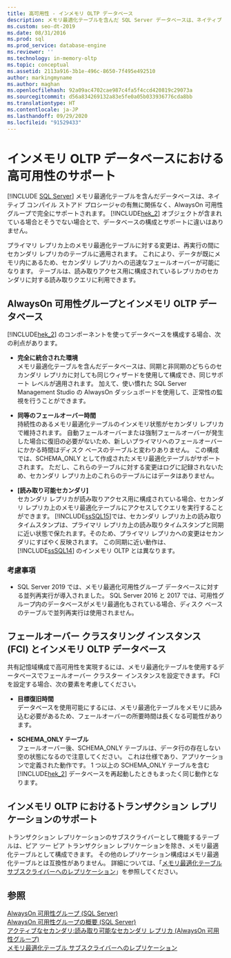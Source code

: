 ```yaml
---
title: 高可用性 - インメモリ OLTP データベース
description: メモリ最適化テーブルを含んだ SQL Server データベースは、ネイティブ コンパイル ストアド プロシージャの有無に関係なく、AlwaysOn 可用性グループで完全にサポートされます。
ms.custom: seo-dt-2019
ms.date: 08/31/2016
ms.prod: sql
ms.prod_service: database-engine
ms.reviewer: ''
ms.technology: in-memory-oltp
ms.topic: conceptual
ms.assetid: 2113a916-3b1e-496c-8650-7f495e492510
author: markingmyname
ms.author: maghan
ms.openlocfilehash: 92a09ac4702cae987c4fa5f4ccd420819c29073a
ms.sourcegitcommit: d56a834269132a83e5fe0a05b033936776cda8bb
ms.translationtype: HT
ms.contentlocale: ja-JP
ms.lasthandoff: 09/29/2020
ms.locfileid: "91529433"
---
```

# <a name="high-availability-support-for-in-memory-oltp-databases"></a>インメモリ OLTP データベースにおける高可用性のサポート
 [!INCLUDE [SQL Server](../../includes/applies-to-version/sqlserver.md)]
  メモリ最適化テーブルを含んだデータベースは、ネイティブ コンパイル ストアド プロシージャの有無に関係なく、AlwaysOn 可用性グループで完全にサポートされます。  [!INCLUDE[hek_2](../../includes/hek-2-md.md)] オブジェクトが含まれている場合とそうでない場合とで、データベースの構成とサポートに違いはありません。  

 プライマリ レプリカ上のメモリ最適化テーブルに対する変更は、再実行の間にセカンダリ レプリカのテーブルに適用されます。 これにより、データが既にメモリ内にあるため、セカンダリ レプリカへの迅速なフェールオーバーが可能になります。 テーブルは、読み取りアクセス用に構成されているレプリカのセカンダリに対する読み取りクエリに利用できます。  

  
## <a name="always-on-availability-groups-and-in-memory-oltp-databases"></a>AlwaysOn 可用性グループとインメモリ OLTP データベース  
 [!INCLUDE[hek_2](../../includes/hek-2-md.md)] のコンポーネントを使ってデータベースを構成する場合、次の利点があります。  
  
-   **完全に統合された環境**   
    メモリ最適化テーブルを含んだデータベースは、同期と非同期のどちらのセカンダリ レプリカに対しても同じウィザードを使用して構成でき、同じサポート レベルが適用されます。 加えて、使い慣れた SQL Server Management Studio の AlwaysOn ダッシュボードを使用して、正常性の監視を行うことができます。  
  
-   **同等のフェールオーバー時間**   
    持続性のあるメモリ最適化テーブルのインメモリ状態がセカンダリ レプリカで維持されます。 自動フェールオーバーまたは強制フェールオーバーが発生した場合に復旧の必要がないため、新しいプライマリへのフェールオーバーにかかる時間はディスク ベースのテーブルと変わりありません。 この構成では、SCHEMA_ONLY として作成されたメモリ最適化テーブルがサポートされます。 ただし、これらのテーブルに対する変更はログに記録されないため、セカンダリ レプリカ上のこれらのテーブルにはデータはありません。  
  
-   **[読み取り可能セカンダリ]**    
    セカンダリ レプリカが読み取りアクセス用に構成されている場合、セカンダリ レプリカ上のメモリ最適化テーブルにアクセスしてクエリを実行することができます。 [!INCLUDE[ssSQL15](../../includes/sssql15-md.md)]では、セカンダリ レプリカ上の読み取りタイムスタンプは、プライマリ レプリカ上の読み取りタイムスタンプと同期に近い状態で保たれます。そのため、プライマリ レプリカへの変更はセカンダリにすばやく反映されます。 この同期に近い動作は、[!INCLUDE[ssSQL14](../../includes/sssql14-md.md)] のインメモリ OLTP とは異なります。  

### <a name="considerations"></a>考慮事項

- SQL Server 2019 では、メモリ最適化可用性グループ データベースに対する並列再実行が導入されました。 SQL Server 2016 と 2017 では、可用性グループ内のデータベースがメモリ最適化もされている場合、ディスク ベースのテーブルで並列再実行は使用されません。 
  
## <a name="failover-clustering-instance-fci-and-in-memory-oltp-databases"></a>フェールオーバー クラスタリング インスタンス (FCI) とインメモリ OLTP データベース  
 共有記憶域構成で高可用性を実現するには、メモリ最適化テーブルを使用するデータベースでフェールオーバー クラスター インスタンスを設定できます。 FCI を設定する場合、次の要素を考慮してください。  
  
-   **目標復旧時間**   
    データベースを使用可能にするには、メモリ最適化テーブルをメモリに読み込む必要があるため、フェールオーバーの所要時間は長くなる可能性があります。  
  
-   **SCHEMA_ONLY テーブル**   
    フェールオーバー後、SCHEMA_ONLY テーブルは、データ行の存在しない空の状態になるので注意してください。 これは仕様であり、アプリケーションで定義された動作です。 1 つ以上の SCHEMA_ONLY テーブルを含む [!INCLUDE[hek_2](../../includes/hek-2-md.md)] データベースを再起動したときもまったく同じ動作となります。  
  
## <a name="support-for-transaction-replication-in-in-memory-oltp"></a>インメモリ OLTP におけるトランザクション レプリケーションのサポート  
 トランザクション レプリケーションのサブスクライバーとして機能するテーブルは、ピア ツー ピア トランザクション レプリケーションを除き、メモリ最適化テーブルとして構成できます。 その他のレプリケーション構成はメモリ最適化テーブルとは互換性がありません。  詳細については、「[メモリ最適化テーブル サブスクライバーへのレプリケーション](../../relational-databases/replication/replication-to-memory-optimized-table-subscribers.md)」を参照してください。  
  
## <a name="see-also"></a>参照  
 [AlwaysOn 可用性グループ (SQL Server)](../../database-engine/availability-groups/windows/always-on-availability-groups-sql-server.md)   
 [AlwaysOn 可用性グループの概要 &#40;SQL Server&#41;](../../database-engine/availability-groups/windows/overview-of-always-on-availability-groups-sql-server.md)   
 [アクティブなセカンダリ:読み取り可能なセカンダリ レプリカ (AlwaysOn 可用性グループ)](../../database-engine/availability-groups/windows/active-secondaries-readable-secondary-replicas-always-on-availability-groups.md)   
 [メモリ最適化テーブル サブスクライバーへのレプリケーション](../../relational-databases/replication/replication-to-memory-optimized-table-subscribers.md)  
  
  
